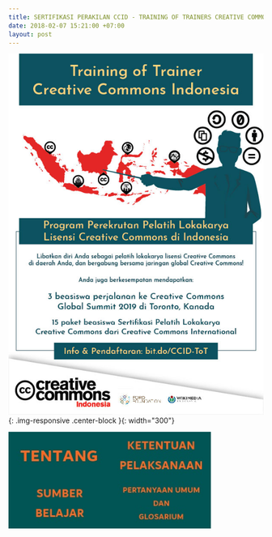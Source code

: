 ```yaml
---
title: SERTIFIKASI PERAKILAN CCID - TRAINING OF TRAINERS CREATIVE COMMONS INDONESIA
date: 2018-02-07 15:21:00 +07:00
layout: post
---
```


![ToT-17012018-01.jpg](/uploads/ToT-17012018-01.jpg){: .img-responsive .center-block }{: width="300"}

<a href="creativecommons.or.id/tentang-training-of-trainers-creative-commons-indonesia/"><img style="float: left;" src="/uploads/Tentang%202.jpg" class="img-responsive" width="200"><a href="creativecommons.or.id/ketentuan-pelaksanaan-training-of-trainers-creative-commons-indonesia/"><img style="float: left;" src="/uploads/Ketentuan%20Pelaksanaan.jpg" class="img-responsive" width="200"><a href="creativecommons.or.id/sumber-belajar/"><img style="float: left;" src="/uploads/Sumber%20Belajar.jpg" class="img-responsive" width="200"><a href="creativecommons.or.id/pertanyaan-umum-dan-glosarium/"><img style="float: left;" src="/uploads/Pertanyaan%20Umum%20dan%20Glosarium.jpg" class="img-responsive" width="200">

